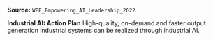 **Source:** `WEF_Empowering_AI_Leadership_2022`

**Industrial AI: Action Plan**
High-quality, on-demand and faster output generation industrial systems can be realized through industrial AI.
